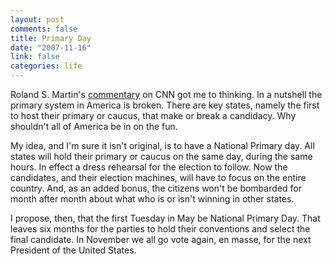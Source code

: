 ```yaml
--- 
layout: post
comments: false
title: Primary Day
date: "2007-11-16"
link: false
categories: life
---
```

Roland S. Martin's <a href="http://www.cnn.com/2007/POLITICS/11/14/roland.martin/index.html" title="A few states shouldn't decide the Presidency">commentary</a> on CNN got me to thinking.  In a nutshell the primary system in America is broken.  There are key states, namely the first to host their primary or caucus, that make or break a candidacy.  Why shouldn't all of America be in on the fun.

My idea, and I'm sure it isn't original, is to have a National Primary day.  All states will hold their primary or caucus on the same day, during the same hours.  In effect a dress rehearsal for the election to follow.  Now the candidates, and their election machines, will have to focus on the entire country.  And, as an added bonus, the citizens won't be bombarded for month after month about what who is or isn't winning in other states.

I propose, then, that the first Tuesday in May be National Primary Day.  That leaves six months for the parties to hold their conventions and select the final candidate.  In November we all go vote again, en masse, for the next President of the United States.
